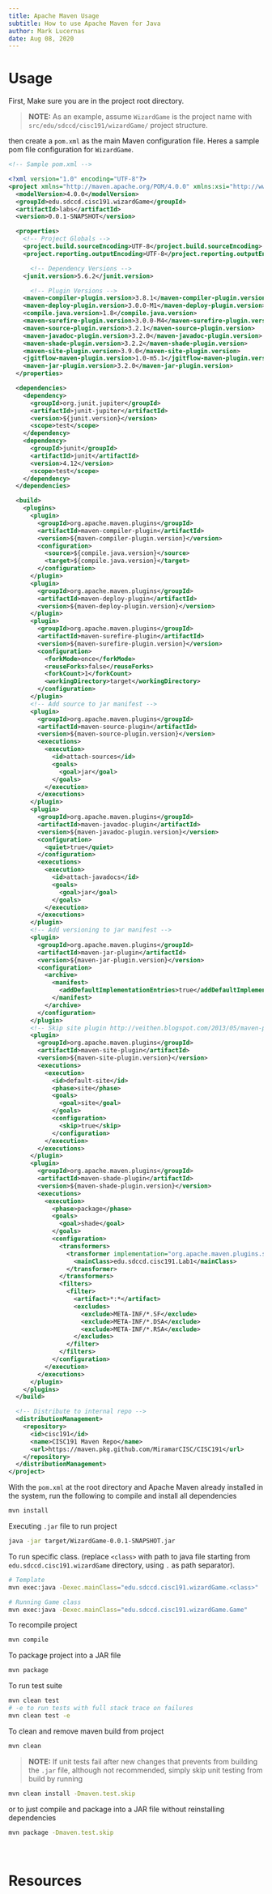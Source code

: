 ```yaml
---
title: Apache Maven Usage
subtitle: How to use Apache Maven for Java
author: Mark Lucernas
date: Aug 08, 2020
---
```



# Usage

First, Make sure you are in the project root directory.

> **NOTE:** As an example, assume `WizardGame` is the project name with
`src/edu/sdccd/cisc191/wizardGame/` project structure.

then create a `pom.xml` as the main Maven configuration file. Heres a sample pom
file configuration for `WizardGame`.

```xml
<!-- Sample pom.xml -->

<?xml version="1.0" encoding="UTF-8"?>
<project xmlns="http://maven.apache.org/POM/4.0.0" xmlns:xsi="http://www.w3.org/2001/XMLSchema-instance" xsi:schemaLocation="http://maven.apache.org/POM/4.0.0 http://maven.apache.org/xsd/maven-4.0.0.xsd">
  <modelVersion>4.0.0</modelVersion>
  <groupId>edu.sdccd.cisc191.wizardGame</groupId>
  <artifactId>labs</artifactId>
  <version>0.0.1-SNAPSHOT</version>

  <properties>
    <!-- Project Globals -->
    <project.build.sourceEncoding>UTF-8</project.build.sourceEncoding>
    <project.reporting.outputEncoding>UTF-8</project.reporting.outputEncoding>

      <!-- Dependency Versions -->
    <junit.version>5.6.2</junit.version>

      <!-- Plugin Versions -->
    <maven-compiler-plugin.version>3.8.1</maven-compiler-plugin.version>
    <maven-deploy-plugin.version>3.0.0-M1</maven-deploy-plugin.version>
    <compile.java.version>1.8</compile.java.version>
    <maven-surefire-plugin.version>3.0.0-M4</maven-surefire-plugin.version>
    <maven-source-plugin.version>3.2.1</maven-source-plugin.version>
    <maven-javadoc-plugin.version>3.2.0</maven-javadoc-plugin.version>
    <maven-shade-plugin.version>3.2.2</maven-shade-plugin.version>
    <maven-site-plugin.version>3.9.0</maven-site-plugin.version>
    <jgitflow-maven-plugin.version>1.0-m5.1</jgitflow-maven-plugin.version>
    <maven-jar-plugin.version>3.2.0</maven-jar-plugin.version>
  </properties>

  <dependencies>
    <dependency>
      <groupId>org.junit.jupiter</groupId>
      <artifactId>junit-jupiter</artifactId>
      <version>${junit.version}</version>
      <scope>test</scope>
    </dependency>
    <dependency>
      <groupId>junit</groupId>
      <artifactId>junit</artifactId>
      <version>4.12</version>
      <scope>test</scope>
    </dependency>
  </dependencies>

  <build>
    <plugins>
      <plugin>
        <groupId>org.apache.maven.plugins</groupId>
        <artifactId>maven-compiler-plugin</artifactId>
        <version>${maven-compiler-plugin.version}</version>
        <configuration>
          <source>${compile.java.version}</source>
          <target>${compile.java.version}</target>
        </configuration>
      </plugin>
      <plugin>
        <groupId>org.apache.maven.plugins</groupId>
        <artifactId>maven-deploy-plugin</artifactId>
        <version>${maven-deploy-plugin.version}</version>
      </plugin>
      <plugin>
        <groupId>org.apache.maven.plugins</groupId>
        <artifactId>maven-surefire-plugin</artifactId>
        <version>${maven-surefire-plugin.version}</version>
        <configuration>
          <forkMode>once</forkMode>
          <reuseForks>false</reuseForks>
          <forkCount>1</forkCount>
          <workingDirectory>target</workingDirectory>
        </configuration>
      </plugin>
      <!-- Add source to jar manifest -->
      <plugin>
        <groupId>org.apache.maven.plugins</groupId>
        <artifactId>maven-source-plugin</artifactId>
        <version>${maven-source-plugin.version}</version>
        <executions>
          <execution>
            <id>attach-sources</id>
            <goals>
              <goal>jar</goal>
            </goals>
          </execution>
        </executions>
      </plugin>
      <plugin>
        <groupId>org.apache.maven.plugins</groupId>
        <artifactId>maven-javadoc-plugin</artifactId>
        <version>${maven-javadoc-plugin.version}</version>
        <configuration>
          <quiet>true</quiet>
        </configuration>
        <executions>
          <execution>
            <id>attach-javadocs</id>
            <goals>
              <goal>jar</goal>
            </goals>
          </execution>
        </executions>
      </plugin>
      <!-- Add versioning to jar manifest -->
      <plugin>
        <groupId>org.apache.maven.plugins</groupId>
        <artifactId>maven-jar-plugin</artifactId>
        <version>${maven-jar-plugin.version}</version>
        <configuration>
          <archive>
            <manifest>
              <addDefaultImplementationEntries>true</addDefaultImplementationEntries>
            </manifest>
          </archive>
        </configuration>
      </plugin>
      <!-- Skip site plugin http://veithen.blogspot.com/2013/05/maven-patterns-skipping-site-generation.html -->
      <plugin>
        <groupId>org.apache.maven.plugins</groupId>
        <artifactId>maven-site-plugin</artifactId>
        <version>${maven-site-plugin.version}</version>
        <executions>
          <execution>
            <id>default-site</id>
            <phase>site</phase>
            <goals>
              <goal>site</goal>
            </goals>
            <configuration>
              <skip>true</skip>
            </configuration>
          </execution>
        </executions>
      </plugin>
      <plugin>
        <groupId>org.apache.maven.plugins</groupId>
        <artifactId>maven-shade-plugin</artifactId>
        <version>${maven-shade-plugin.version}</version>
        <executions>
          <execution>
            <phase>package</phase>
            <goals>
              <goal>shade</goal>
            </goals>
            <configuration>
              <transformers>
                <transformer implementation="org.apache.maven.plugins.shade.resource.ManifestResourceTransformer">
                  <mainClass>edu.sdccd.cisc191.Lab1</mainClass>
                </transformer>
              </transformers>
              <filters>
                <filter>
                  <artifact>*:*</artifact>
                  <excludes>
                    <exclude>META-INF/*.SF</exclude>
                    <exclude>META-INF/*.DSA</exclude>
                    <exclude>META-INF/*.RSA</exclude>
                  </excludes>
                </filter>
              </filters>
            </configuration>
          </execution>
        </executions>
      </plugin>
    </plugins>
  </build>

  <!-- Distribute to internal repo -->
  <distributionManagement>
    <repository>
      <id>cisc191</id>
      <name>CISC191 Maven Repo</name>
      <url>https://maven.pkg.github.com/MiramarCISC/CISC191</url>
    </repository>
  </distributionManagement>
</project>
```

With the `pom.xml` at the root directory and Apache Maven already installed in
the system, run the following to compile and install all dependencies

```bash
mvn install
```

Executing `.jar` file to run project

```bash
java -jar target/WizardGame-0.0.1-SNAPSHOT.jar
```

To run specific class. (replace `<class>` with path to java file starting from
`edu.sdccd.cisc191.wizardGame` directory, using `.` as path separator).

```bash
# Template
mvn exec:java -Dexec.mainClass="edu.sdccd.cisc191.wizardGame.<class>"

# Running Game class
mvn exec:java -Dexec.mainClass="edu.sdccd.cisc191.wizardGame.Game"
```

To recompile project

```bash
mvn compile
```

To package project into a JAR file

```bash
mvn package
```

To run test suite

```bash
mvn clean test
# -e to run tests with full stack trace on failures
mvn clean test -e
```

To clean and remove maven build from project

```bash
mvn clean
```

> **NOTE:** If unit tests fail after new changes that prevents from building the
`.jar` file, although not recommended, simply skip unit testing from build by
running

```bash
mvn clean install -Dmaven.test.skip
```

or to just compile and package into a JAR file without reinstalling dependencies

```bash
mvn package -Dmaven.test.skip
```

<br>

# Resources



